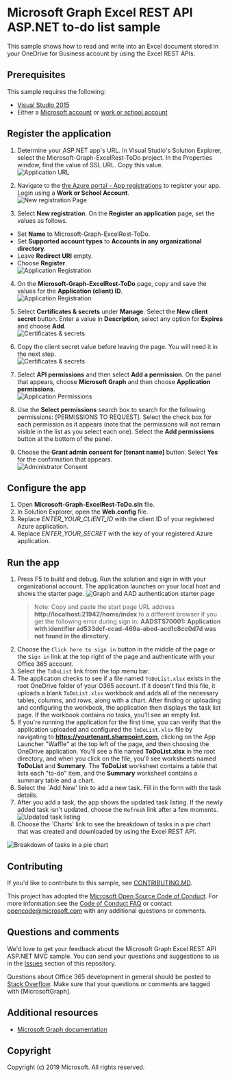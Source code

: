 # Microsoft Graph Excel REST API ASP.NET to-do list sample

This sample shows how to read and write into an Excel document stored in your OneDrive for Business account by using the Excel REST APIs.

## Prerequisites

This sample requires the following:  

  * [Visual Studio 2015](https://www.visualstudio.com/en-us/downloads) 
  * Either a [Microsoft account](https://www.outlook.com) or [work or school account](https://dev.office.com/devprogram)

## Register the application 
 
1. Determine your ASP.NET app's URL. In Visual Studio's Solution Explorer, select the Microsoft-Graph-ExcelRest-ToDo project. In the Properties window, find the value of SSL URL. Copy this value.  
![Application URL](images/ApplicationURL.PNG) 

2. Navigate to the [the Azure portal - App registrations](https://go.microsoft.com/fwlink/?linkid=2083908) to register your app. Login using a **Work or School Account**.  
![New registration Page](images/NewRegistration.PNG)
 
3. Select **New registration**. On the **Register an application** page, set the values as follows. 
 
* Set **Name** to Microsoft-Graph-ExcelRest-ToDo. 
* Set **Supported account types** to **Accounts in any organizational directory**. 
* Leave **Redirect URI** empty. 
* Choose **Register**.  
![Application Registration](images/ApplicationRegistration.PNG)
 
4. On the **Microsoft-Graph-ExcelRest-ToDo** page, copy and save the values for the **Application (client) ID**.  
![Application Registration](images/ApplicationID.PNG) 
 
5. Select **Certificates & secrets** under **Manage**. Select the **New client secret** button. Enter a value in **Description**, select any option for **Expires** and choose **Add**.  
![Certificates & secrets](images/ClientSecretRegistration.PNG)
 
6. Copy the client secret value before leaving the page. You will need it in the next step.  
 ![Certificates & secrets](images/ClientSecret.PNG)
 
7. Select **API permissions** and then select **Add a permission**. On the panel that appears, choose **Microsoft Graph** and then choose **Application permissions**.  
![Application Permissions](images/ApplicationPermissions.PNG)
 
8. Use the **Select permissions** search box to search for the following permissions: [PERMISSIONS TO REQUEST]. Select the check box for each permission as it appears (note that the permissions will not remain visible in the list as you select each one). Select the **Add permissions** button at the bottom of the panel. 
 
9. Choose the **Grant admin consent for [tenant name]** button. Select **Yes** for the confirmation that appears.  
![Administrator Consent](images/AdminConsent.PNG) 

## Configure the app
1. Open **Microsoft-Graph-ExcelRest-ToDo.sln** file. 
2. In Solution Explorer, open the **Web.config** file. 
3. Replace *ENTER_YOUR_CLIENT_ID* with the client ID of your registered Azure application.
4. Replace *ENTER_YOUR_SECRET* with the key of your registered Azure application.

## Run the app

1. Press F5 to build and debug. Run the solution and sign in with your organizational account. The application launches on your local host and shows the starter page. 
![Graph and AAD authentication starter page](images/ExcelApp.jpg)
     > Note: Copy and paste the start page URL address **http://localhost:21942/home/index** to a different browser if you get the following error during sign in: **AADSTS70001: Application with identifier ad533dcf-ccad-469a-abed-acd1c8cc0d7d was not found in the directory**.
2. Choose the `Click here to sign in` button in the middle of the page or the `Sign in` link at the top right of the page and authenticate with your Office 365 account. 
3. Select the `ToDoList` link from the top menu bar.
4. The application checks to see if a file named `ToDoList.xlsx` exists in the root OneDrive folder of your O365 account. If it doesn't find this file, it uploads a blank `ToDoList.xlsx` workbook and adds all of the necessary tables, columns, and rows, along with a chart. After finding or uploading and configuring the workbook, the application then displays the task list page. If the workbook contains no tasks, you'll see an empty list.
5. If you're running the application for the first time, you can verify that the application uploaded and configured the `ToDoList.xlsx` file by navigating to **https://yourtenant.sharepoint.com**, clicking on the App Launcher "Waffle" at the top left of the page, and then choosing the OneDrive application. You'll see a file named **ToDoList.xlsx** in the root directory, and when you click on the file, you'll see worksheets named **ToDoList** and **Summary**. The **ToDoList** worksheet contains a table that lists each "to-do" item, and the **Summary** worksheet contains a summary table and a chart.
6. Select the `Add New' link to add a new task. Fill in the form with the task details.
7. After you add a task, the app shows the updated task listing. If the newly added task isn't updated, choose the `Refresh` link after a few moments.
![Updated task listing](images/ToDoList.jpg)
8. Choose the `Charts' link to see the breakdown of tasks in a pie chart that was created and downloaded by using the Excel REST API.

![Breakdown of tasks in a pie chart](images/Chart.jpg)

<a name="contributing"></a>
## Contributing ##

If you'd like to contribute to this sample, see [CONTRIBUTING.MD](/CONTRIBUTING.md).

This project has adopted the [Microsoft Open Source Code of Conduct](https://opensource.microsoft.com/codeofconduct/). For more information see the [Code of Conduct FAQ](https://opensource.microsoft.com/codeofconduct/faq/) or contact [opencode@microsoft.com](mailto:opencode@microsoft.com) with any additional questions or comments.

## Questions and comments

We'd love to get your feedback about the Microsoft Graph Excel REST API ASP.NET MVC sample. You can send your questions and suggestions to us in the [Issues](https://github.com/OfficeDev/Microsoft-Graph-ASPNET-ExcelREST-ToDo/issues) section of this repository.

Questions about Office 365 development in general should be posted to [Stack Overflow](http://stackoverflow.com/questions/tagged/MicrosoftGraph). Make sure that your questions or comments are tagged with [MicrosoftGraph].
  
## Additional resources

* [Microsoft Graph documentation](http://graph.microsoft.io)


## Copyright
Copyright (c) 2019 Microsoft. All rights reserved.
